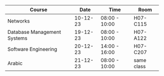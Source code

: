 | Course                      | Date     | Time          | Room       |
| --------------------------- | -------- | ------------- | ---------- |
| Networks                    | 10-12-23 | 08:00 - 10:00 | H07-C115   |
| Database Management Systems | 19-12-23 | 08:00 - 10:00 | H07-A122   |
| Software Engineering        | 20-12-23 | 14:00 - 16:00 | H07-C207   |
| Arabic                      | 21-12-23 | 08:00 - 10:00 | same class |
